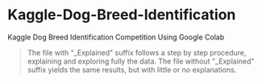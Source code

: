 # Kaggle-Dog-Breed-Identification
Kaggle Dog Breed Identification Competition Using Google Colab
> The file with "_Explained" suffix follows a step by step procedure, explaining and exploring fully the data.
> The file without "_Explained" suffix yields the same results, but with little or no explanations.
